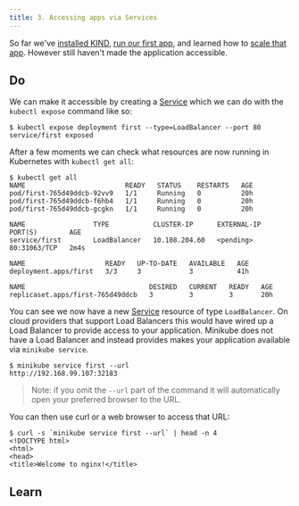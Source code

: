 ```yaml
---
title: 3. Accessing apps via Services
---
```


So far we've [installed KIND](/getting-started), [run our first app](/getting-started/1), and learned how to [scale that app](/getting-started/2). However still haven't made the application accessible.

## Do

We can make it accessible by creating a [Service](/glossary/#service) which we can do with the `kubectl expose` command like so:

```console
$ kubectl expose deployment first --type=LoadBalancer --port 80
service/first exposed
```

After a few moments we can check what resources are now running in Kubernetes with `kubectl get all`:

```console
$ kubectl get all
NAME                         READY   STATUS    RESTARTS   AGE
pod/first-765d49ddcb-92vv9   1/1     Running   0          20h
pod/first-765d49ddcb-f6hb4   1/1     Running   0          20h
pod/first-765d49ddcb-gcgkn   1/1     Running   0          20h

NAME                 TYPE           CLUSTER-IP      EXTERNAL-IP   PORT(S)        AGE
service/first        LoadBalancer   10.108.204.60   <pending>     80:31063/TCP   2m4s

NAME                    READY   UP-TO-DATE   AVAILABLE   AGE
deployment.apps/first   3/3     3            3           41h

NAME                               DESIRED   CURRENT   READY   AGE
replicaset.apps/first-765d49ddcb   3         3         3       20h
```

You can see we now have a new [Service](/glossary/#service) resource of type `LoadBalancer`. On cloud providers that support Load Balancers this would have wired up a Load Balancer to provide access to your application. Minikube does not have a Load Balancer and instead provides makes your application available via `minikube service`.

```console
$ minikube service first --url
http://192.168.99.107:32183
```

> Note: if you omit the `--url` part of the command it will automatically open your preferred browser to the URL.

You can then use curl or a web browser to access that URL:

```console
$ curl -s `minikube service first --url` | head -n 4
<!DOCTYPE html>
<html>
<head>
<title>Welcome to nginx!</title>
```

## Learn